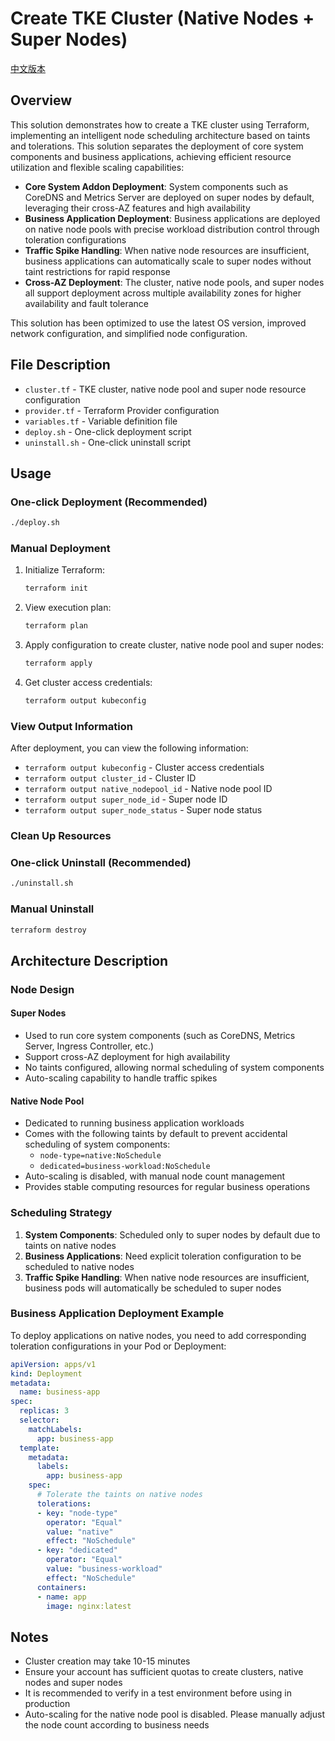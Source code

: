 # Create TKE Cluster (Native Nodes + Super Nodes)

[中文版本](./README.md)

## Overview

This solution demonstrates how to create a TKE cluster using Terraform, implementing an intelligent node scheduling architecture based on taints and tolerations. This solution separates the deployment of core system components and business applications, achieving efficient resource utilization and flexible scaling capabilities:

- **Core System Addon Deployment**: System components such as CoreDNS and Metrics Server are deployed on super nodes by default, leveraging their cross-AZ features and high availability
- **Business Application Deployment**: Business applications are deployed on native node pools with precise workload distribution control through toleration configurations
- **Traffic Spike Handling**: When native node resources are insufficient, business applications can automatically scale to super nodes without taint restrictions for rapid response
- **Cross-AZ Deployment**: The cluster, native node pools, and super nodes all support deployment across multiple availability zones for higher availability and fault tolerance

This solution has been optimized to use the latest OS version, improved network configuration, and simplified node configuration.

## File Description

- `cluster.tf` - TKE cluster, native node pool and super node resource configuration
- `provider.tf` - Terraform Provider configuration
- `variables.tf` - Variable definition file
- `deploy.sh` - One-click deployment script
- `uninstall.sh` - One-click uninstall script

## Usage

### One-click Deployment (Recommended)
```bash
./deploy.sh
```

### Manual Deployment
1. Initialize Terraform:
   ```bash
   terraform init
   ```

2. View execution plan:
   ```bash
   terraform plan
   ```

3. Apply configuration to create cluster, native node pool and super nodes:
   ```bash
   terraform apply
   ```

4. Get cluster access credentials:
   ```bash
   terraform output kubeconfig
   ```

### View Output Information
After deployment, you can view the following information:
- `terraform output kubeconfig` - Cluster access credentials
- `terraform output cluster_id` - Cluster ID
- `terraform output native_nodepool_id` - Native node pool ID
- `terraform output super_node_id` - Super node ID
- `terraform output super_node_status` - Super node status

### Clean Up Resources

### One-click Uninstall (Recommended)
```bash
./uninstall.sh
```

### Manual Uninstall
```bash
terraform destroy
```

## Architecture Description

### Node Design

#### Super Nodes
- Used to run core system components (such as CoreDNS, Metrics Server, Ingress Controller, etc.)
- Support cross-AZ deployment for high availability
- No taints configured, allowing normal scheduling of system components
- Auto-scaling capability to handle traffic spikes

#### Native Node Pool
- Dedicated to running business application workloads
- Comes with the following taints by default to prevent accidental scheduling of system components:
  - `node-type=native:NoSchedule`
  - `dedicated=business-workload:NoSchedule`
- Auto-scaling is disabled, with manual node count management
- Provides stable computing resources for regular business operations

### Scheduling Strategy

1. **System Components**: Scheduled only to super nodes by default due to taints on native nodes
2. **Business Applications**: Need explicit toleration configuration to be scheduled to native nodes
3. **Traffic Spike Handling**: When native node resources are insufficient, business pods will automatically be scheduled to super nodes

### Business Application Deployment Example

To deploy applications on native nodes, you need to add corresponding toleration configurations in your Pod or Deployment:

```yaml
apiVersion: apps/v1
kind: Deployment
metadata:
  name: business-app
spec:
  replicas: 3
  selector:
    matchLabels:
      app: business-app
  template:
    metadata:
      labels:
        app: business-app
    spec:
      # Tolerate the taints on native nodes
      tolerations:
      - key: "node-type"
        operator: "Equal"
        value: "native"
        effect: "NoSchedule"
      - key: "dedicated"
        operator: "Equal"
        value: "business-workload"
        effect: "NoSchedule"
      containers:
      - name: app
        image: nginx:latest
```

## Notes

- Cluster creation may take 10-15 minutes
- Ensure your account has sufficient quotas to create clusters, native nodes and super nodes
- It is recommended to verify in a test environment before using in production
- Auto-scaling for the native node pool is disabled. Please manually adjust the node count according to business needs
